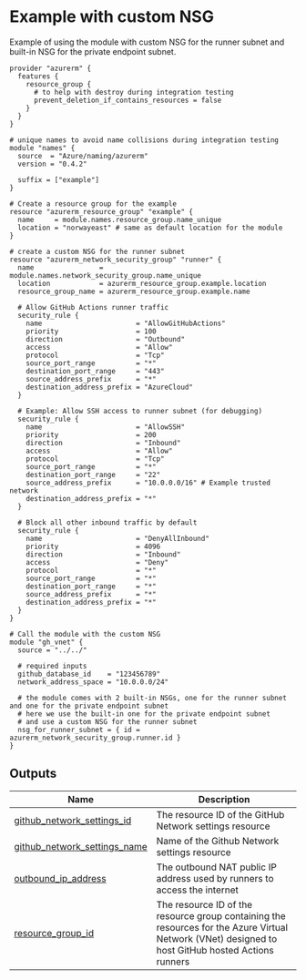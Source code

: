 # Example with custom NSG

Example of using the module with custom NSG for the runner subnet and built-in NSG for the private endpoint subnet.

<!-- BEGIN_TF_DOCS -->

```hcl
provider "azurerm" {
  features {
    resource_group {
      # to help with destroy during integration testing
      prevent_deletion_if_contains_resources = false
    }
  }
}

# unique names to avoid name collisions during integration testing
module "names" {
  source  = "Azure/naming/azurerm"
  version = "0.4.2"

  suffix = ["example"]
}

# Create a resource group for the example
resource "azurerm_resource_group" "example" {
  name     = module.names.resource_group.name_unique
  location = "norwayeast" # same as default location for the module
}

# create a custom NSG for the runner subnet
resource "azurerm_network_security_group" "runner" {
  name                = module.names.network_security_group.name_unique
  location            = azurerm_resource_group.example.location
  resource_group_name = azurerm_resource_group.example.name

  # Allow GitHub Actions runner traffic
  security_rule {
    name                       = "AllowGitHubActions"
    priority                   = 100
    direction                  = "Outbound"
    access                     = "Allow"
    protocol                   = "Tcp"
    source_port_range          = "*"
    destination_port_range     = "443"
    source_address_prefix      = "*"
    destination_address_prefix = "AzureCloud"
  }

  # Example: Allow SSH access to runner subnet (for debugging)
  security_rule {
    name                       = "AllowSSH"
    priority                   = 200
    direction                  = "Inbound"
    access                     = "Allow"
    protocol                   = "Tcp"
    source_port_range          = "*"
    destination_port_range     = "22"
    source_address_prefix      = "10.0.0.0/16" # Example trusted network
    destination_address_prefix = "*"
  }

  # Block all other inbound traffic by default
  security_rule {
    name                       = "DenyAllInbound"
    priority                   = 4096
    direction                  = "Inbound"
    access                     = "Deny"
    protocol                   = "*"
    source_port_range          = "*"
    destination_port_range     = "*"
    source_address_prefix      = "*"
    destination_address_prefix = "*"
  }
}

# Call the module with the custom NSG
module "gh_vnet" {
  source = "../../"

  # required inputs
  github_database_id    = "123456789"
  network_address_space = "10.0.0.0/24"

  # the module comes with 2 built-in NSGs, one for the runner subnet and one for the private endpoint subnet
  # here we use the built-in one for the private endpoint subnet
  # and use a custom NSG for the runner subnet
  nsg_for_runner_subnet = { id = azurerm_network_security_group.runner.id }
}
```

## Outputs

| Name | Description |
|------|-------------|
| <a name="output_github_network_settings_id"></a> [github\_network\_settings\_id](#output\_github\_network\_settings\_id) | The resource ID of the GitHub Network settings resource |
| <a name="output_github_network_settings_name"></a> [github\_network\_settings\_name](#output\_github\_network\_settings\_name) | Name of the Github Network settings resource |
| <a name="output_outbound_ip_address"></a> [outbound\_ip\_address](#output\_outbound\_ip\_address) | The outbound NAT public IP address used by runners to access the internet |
| <a name="output_resource_group_id"></a> [resource\_group\_id](#output\_resource\_group\_id) | The resource ID of the resource group containing the resources for the Azure Virtual Network (VNet) designed to host GitHub hosted Actions runners |
<!-- END_TF_DOCS -->